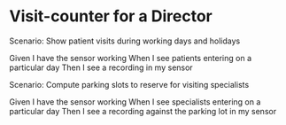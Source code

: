 # Visit-counter for a Director

Scenario: Show patient visits during working days and holidays

  Given I have the sensor working
  When I see patients entering on a particular day
  Then I see a recording in my sensor

Scenario: Compute parking slots to reserve for visiting specialists

  Given I have the sensor working
  When I see specialists entering on a particular day
  Then I see a recording against the parking lot in my sensor
